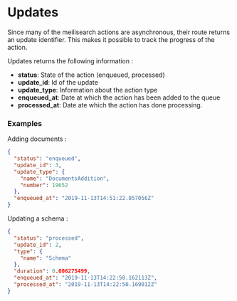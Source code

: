 # Updates

Since many of the meilisearch actions are asynchronous, their route returns an update identifier. This makes it possible to track the progress of the action. 

Updates returns the following information : 
* **status**: State of the action (enqueued, processed)
* **update_id**: Id of the update
* **update_type**: Information about the action type
* **enqueued_at**: Date at which the action has been added to the queue 
* **processed_at**: Date ate which the action has done processing.

### Examples 

Adding documents : 
```json
{
  "status": "enqueued",
  "update_id": 3,
  "update_type": {
    "name": "DocumentsAddition",
    "number": 19652
  },
  "enqueued_at": "2019-11-13T14:51:22.857056Z"
}
```

Updating a schema : 
```json 
{
  "status": "processed",
  "update_id": 2,
  "type": {
    "name": "Schema"
  },
  "duration": 0.006275499,
  "enqueued_at": "2019-11-13T14:22:50.162113Z",
  "processed_at": "2019-11-13T14:22:50.169012Z"
}
```
